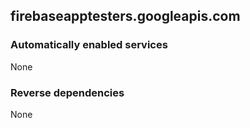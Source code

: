 ## firebaseapptesters.googleapis.com

### Automatically enabled services

None

### Reverse dependencies

None
